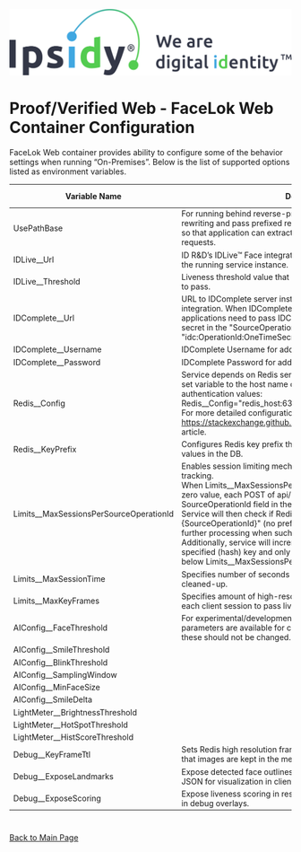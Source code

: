 ![Ipsidy](../../images/ipsidy.png)
# Proof/Verified Web - FaceLok Web Container Configuration

FaceLok Web container provides ability to configure some of the behavior settings when running “On-Premises”. Below is the list of supported options listed as environment variables.

| Variable Name | Description | Default Value |
| ------------- | ----------- | ------------- |
| UsePathBase | For running behind reverse-proxies that do not support URL-rewriting and pass prefixed request path use `UsePathBase` parameter so that application can extract and re-apply the prefix when serving requests. | |
| IDLive__Url | ID R&D’s IDLive™ Face integration is enabled by specifying URL to the running service instance. | |
| IDLive__Threshold | Liveness threshold value that allows IDLive Face image verification to pass. | 0.40 |
| IDComplete__Url | URL to IDComplete server instance for image verification integration. When IDComplete integration is enabled client applications need to pass IDComplete Operation ID and one time secret in the "SourceOperationId" field in "idc:OperationId:OneTimeSecret" format. | |
| IDComplete__Username | IDComplete Username for additional application authentication | |
| IDComplete__Password | IDComplete Password for additional application authentication | |
| Redis__Config | Service depends on Redis service version 5 or higher. At minimum set variable to the host name of the Redis host and (possible) authentication values:<br> Redis__Config="redis_host:6379,password=secret"<br> For more detailed configuration string options check https://stackexchange.github.io/StackExchange.Redis/Configuration article.
| Redis__KeyPrefix | Configures Redis key prefix that container should use when storing values in the DB. | “flwa:” |
| Limits__MaxSessionsPerSourceOperationId | Enables session limiting mechanism based on Redis OperationId tracking. <br> When Limits__MaxSessionsPerSourceOperationId is set to non-zero value, each POST of api/LivenessTest requires client to pass SourceOperationId field in the body JSON.<br> Service will then check if Redis DB contains "OperationId-{SourceOperationId}" (no prefix is used) hash key and only allow further processing when such key exists.<br> Additionally, service will increment "flwa-sessions" field in the specified (hash) key and only continue if total count of sessions is below Limits__MaxSessionsPerSourceOperationId value. | 0 |
| Limits__MaxSessionTime | Specifies number of seconds after which session is automatically cleaned-up. | 600 |
| Limits__MaxKeyFrames | Specifies amount of high-resolution images backend will pull from each client session to pass liveness. | 3 |
| AIConfig__FaceThreshold | For experimental/development purposes these recognition tuning parameters are available for changing during start-up. Normally these should not be changed. | 0.5 |
| AIConfig__SmileThreshold | | 0 |
| AIConfig__BlinkThreshold | | 0.7 |
| AIConfig__SamplingWindow | | 120 |
| AIConfig__MinFaceSize | | 250 |
| AIConfig__SmileDelta | | 1 |
| LightMeter__BrightnessThreshold | | 250 |
| LightMeter__HotSpotThreshold | | 0.5 |
| LightMeter__HistScoreThreshold | | 1.1 |
| Debug__KeyFrameTtl | Sets Redis high resolution frame key expiration time (in seconds) so that images are kept in the memory for longer time. | 0 |
| Debug__ExposeLandmarks | Expose detected face outlines and probability values in response JSON for visualization in client overlays. | true |
| Debug__ExposeScoring | Expose liveness scoring in response JSON to client for visualization in debug overlays. | false |

#

[Back to Main Page](../README.md)